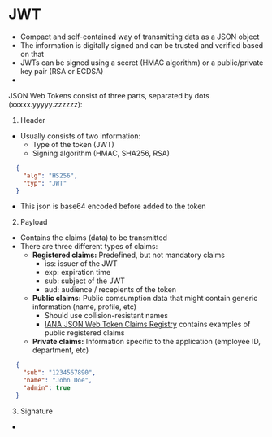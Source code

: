 # JWT

- Compact and self-contained way of transmitting data as a JSON object
- The information is digitally signed and can be trusted and verified based on that
- JWTs can be signed using a secret (HMAC algorithm) or a public/private key pair (RSA or ECDSA)
- 

JSON Web Tokens consist of three parts, separated by dots (xxxxx.yyyyy.zzzzzz):

1. Header
  - Usually consists of two information:
    - Type of the token (JWT)
    - Signing algorithm (HMAC, SHA256, RSA)
  ```JSON
    {
      "alg": "HS256",
      "typ": "JWT"
    }
  ```
  - This json is base64 encoded before added to the token
2. Payload
  - Contains the claims (data) to be transmitted
  - There are three different types of claims:
    - **Registered claims:** Predefined, but not mandatory claims
      - iss: issuer of the JWT
      - exp: expiration time
      - sub: subject of the JWT
      - aud: audience / recepients of the token
    - **Public claims:** Public comsumption data that might contain generic information (name, profile, etc)
      - Should use collision-resistant names
      - [IANA JSON Web Token Claims Registry](https://www.iana.org/assignments/jwt/jwt.xhtml#claims) contains examples of public registered claims
    - **Private claims:** Information specific to the application (employee ID, department, etc)
  ```JSON
    {
      "sub": "1234567890",
      "name": "John Doe",
      "admin": true
    }
  ```

3. Signature
  - 
